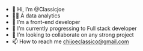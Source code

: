 - 👋 Hi, I’m @Classicjoe
- 👨‍💻 A data analytics 
- 👀 I’m a front-end developer 
- 🌱 I’m currently progressing to Full stack developer 
- 💞️ I’m looking to collaborate on any strong project
- 📫 How to reach me chijoeclassico@gmail.com

<!---
Classicjoe/Classicjoe is a ✨ special ✨ repository because its `README.md` (this file) appears on your GitHub profile.
You can click the Preview link to take a look at your changes.
--->
